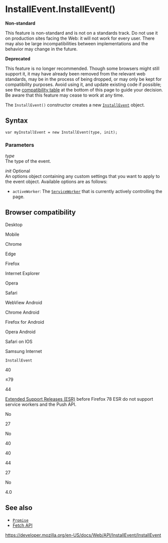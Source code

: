 # InstallEvent.InstallEvent()

**Non-standard**

This feature is non-standard and is not on a standards track. Do not use it on production sites facing the Web: it will not work for every user. There may also be large incompatibilities between implementations and the behavior may change in the future.

**Deprecated**

This feature is no longer recommended. Though some browsers might still support it, it may have already been removed from the relevant web standards, may be in the process of being dropped, or may only be kept for compatibility purposes. Avoid using it, and update existing code if possible; see the [compatibility table](#browser_compatibility) at the bottom of this page to guide your decision. Be aware that this feature may cease to work at any time.

The `InstallEvent()` constructor creates a new [`InstallEvent`](../installevent) object.

## Syntax

    var myInstallEvent = new InstallEvent(type, init);

### Parameters

_type_  
The type of the event.

_init_ <span class="badge inline optional">Optional</span>  
An options object containing any custom settings that you want to apply to the event object. Available options are as follows:

- `activeWorker`: The [`ServiceWorker`](../serviceworker) that is currently actively controlling the page.

## Browser compatibility

Desktop

Mobile

Chrome

Edge

Firefox

Internet Explorer

Opera

Safari

WebView Android

Chrome Android

Firefox for Android

Opera Android

Safari on IOS

Samsung Internet

`InstallEvent`

40

≤79

44

[Extended Support Releases (ESR)](https://www.mozilla.org/en-US/firefox/organizations/) before Firefox 78 ESR do not support service workers and the Push API.

No

27

No

40

40

44

27

No

4.0

## See also

- [`Promise`](https://developer.mozilla.org/en-US/docs/Web/JavaScript/Reference/Global_Objects/Promise)
- [Fetch API](../fetch_api)

<a href="https://developer.mozilla.org/en-US/docs/Web/API/InstallEvent/InstallEvent" class="_attribution-link">https://developer.mozilla.org/en-US/docs/Web/API/InstallEvent/InstallEvent</a>
